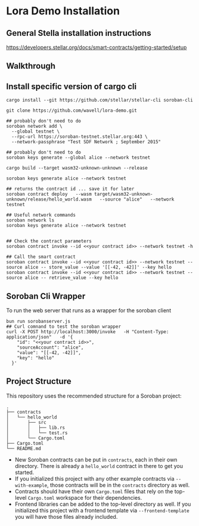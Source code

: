 
# Lora Demo Installation
## General Stella installation instructions
https://developers.stellar.org/docs/smart-contracts/getting-started/setup

## Walkthrough
## Install specific version of cargo cli
```
cargo install --git https://github.com/stellar/stellar-cli soroban-cli
```

```
git clone https://github.com/wavell/lora-demo.git

## probably don't need to do
soroban network add \
  --global testnet \
  --rpc-url https://soroban-testnet.stellar.org:443 \
  --network-passphrase "Test SDF Network ; September 2015"

## probably don't need to do	
soroban keys generate --global alice --network testnet
	
cargo build --target wasm32-unknown-unknown --release

soroban keys generate alice --network testnet

## returns the contract id ... save it for later
soroban contract deploy   --wasm target/wasm32-unknown-unknown/release/hello_world.wasm   --source "alice"   --network testnet
                                      
## Useful network commands                   
soroban network ls                                
soroban keys generate alice --network testnet


## Check the contract parameters                                                                                                  
soroban contract invoke --id <<your contract id>> --network testnet -h

## Call the smart contract  
soroban contract invoke --id <<your contract id>> --network testnet --source alice -- store_value --value '[[-42, -42]]' --key hello
soroban contract invoke --id <<your contract id>> --network testnet --source alice -- retrieve_value --key hello
```
## Soroban Cli Wrapper
To run the web server that runs as a wrapper for the soroban client
```
bun run sorobanserver.js
## Curl comnand to test the soroban wrapper
curl -X POST http://localhost:3000/invoke   -H "Content-Type: application/json"   -d '{
    "id": "<<your contract id>>",
    "sourceAccount": "alice",
    "value": "[[-42, -42]]",
    "key": "hello"
  }'

```
## 
## Project Structure

This repository uses the recommended structure for a Soroban project:
```text
.
├── contracts
│   └── hello_world
│       ├── src
│       │   ├── lib.rs
│       │   └── test.rs
│       └── Cargo.toml
├── Cargo.toml
└── README.md
```

- New Soroban contracts can be put in `contracts`, each in their own directory. There is already a `hello_world` contract in there to get you started.
- If you initialized this project with any other example contracts via `--with-example`, those contracts will be in the `contracts` directory as well.
- Contracts should have their own `Cargo.toml` files that rely on the top-level `Cargo.toml` workspace for their dependencies.
- Frontend libraries can be added to the top-level directory as well. If you initialized this project with a frontend template via `--frontend-template` you will have those files already included.
